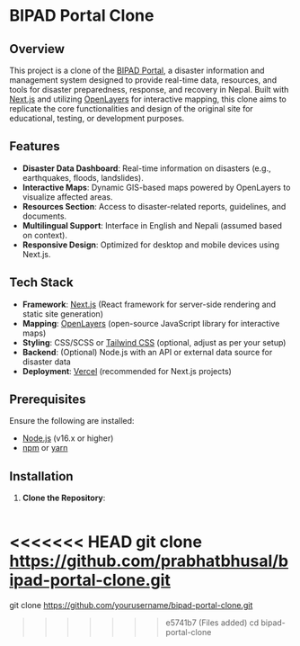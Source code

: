 # BIPAD Portal Clone

## Overview

This project is a clone of the [BIPAD Portal](https://bipadportal.gov.np/), a disaster information and management system designed to provide real-time data, resources, and tools for disaster preparedness, response, and recovery in Nepal. Built with [Next.js](https://nextjs.org/) and utilizing [OpenLayers](https://openlayers.org/) for interactive mapping, this clone aims to replicate the core functionalities and design of the original site for educational, testing, or development purposes.

## Features

- **Disaster Data Dashboard**: Real-time information on disasters (e.g., earthquakes, floods, landslides).
- **Interactive Maps**: Dynamic GIS-based maps powered by OpenLayers to visualize affected areas.
- **Resources Section**: Access to disaster-related reports, guidelines, and documents.
- **Multilingual Support**: Interface in English and Nepali (assumed based on context).
- **Responsive Design**: Optimized for desktop and mobile devices using Next.js.

## Tech Stack

- **Framework**: [Next.js](https://nextjs.org/) (React framework for server-side rendering and static site generation)
- **Mapping**: [OpenLayers](https://openlayers.org/) (open-source JavaScript library for interactive maps)
- **Styling**: CSS/SCSS or [Tailwind CSS](https://tailwindcss.com/) (optional, adjust as per your setup)
- **Backend**: (Optional) Node.js with an API or external data source for disaster data
- **Deployment**: [Vercel](https://vercel.com/) (recommended for Next.js projects)

## Prerequisites

Ensure the following are installed:

- [Node.js](https://nodejs.org/) (v16.x or higher)
- [npm](https://www.npmjs.com/) or [yarn](https://yarnpkg.com/)

## Installation

1. **Clone the Repository**:

   ```bash
<<<<<<< HEAD
   git clone https://github.com/prabhatbhusal/bipad-portal-clone.git
=======
   git clone https://github.com/yourusername/bipad-portal-clone.git
>>>>>>> e5741b7 (Files added)
   cd bipad-portal-clone
